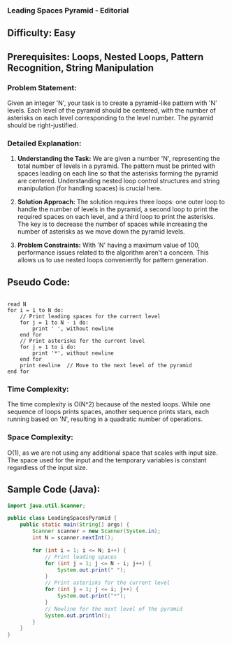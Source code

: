 ### **Leading Spaces Pyramid - Editorial**

## Difficulty: Easy

## Prerequisites: Loops, Nested Loops, Pattern Recognition, String Manipulation

### Problem Statement:
Given an integer 'N', your task is to create a pyramid-like pattern with 'N' levels. Each level of the pyramid should be centered, with the number of asterisks on each level corresponding to the level number. The pyramid should be right-justified.

### Detailed Explanation:

1. **Understanding the Task:**
   We are given a number 'N', representing the total number of levels in a pyramid. The pattern must be printed with spaces leading on each line so that the asterisks forming the pyramid are centered. Understanding nested loop control structures and string manipulation (for handling spaces) is crucial here.

2. **Solution Approach:**
   The solution requires three loops: one outer loop to handle the number of levels in the pyramid, a second loop to print the required spaces on each level, and a third loop to print the asterisks. The key is to decrease the number of spaces while increasing the number of asterisks as we move down the pyramid levels.

3. **Problem Constraints:**
   With 'N' having a maximum value of 100, performance issues related to the algorithm aren't a concern. This allows us to use nested loops conveniently for pattern generation.

## Pseudo Code:

<pre><code>
read N
for i = 1 to N do:
    // Print leading spaces for the current level
    for j = 1 to N - i do:
        print ' ', without newline
    end for
    // Print asterisks for the current level
    for j = 1 to i do:
        print '*', without newline
    end for
    print newline  // Move to the next level of the pyramid
end for
</code></pre>

### Time Complexity:
The time complexity is O(N^2) because of the nested loops. While one sequence of loops prints spaces, another sequence prints stars, each running based on 'N', resulting in a quadratic number of operations.

### Space Complexity:
O(1), as we are not using any additional space that scales with input size. The space used for the input and the temporary variables is constant regardless of the input size.

## Sample Code (Java):

```java
import java.util.Scanner;

public class LeadingSpacesPyramid {
    public static main(String[] args) {
        Scanner scanner = new Scanner(System.in);
        int N = scanner.nextInt();

        for (int i = 1; i <= N; i++) {
            // Print leading spaces
            for (int j = 1; j <= N - i; j++) {
                System.out.print(" ");
            }
            // Print asterisks for the current level
            for (int j = 1; j <= i; j++) {
                System.out.print("*");
            }
            // Newline for the next level of the pyramid
            System.out.println();
        }
    }
}

